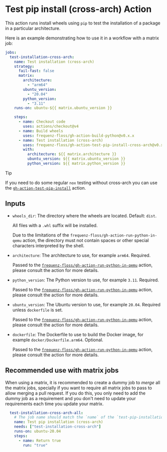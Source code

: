 # Test pip install (cross-arch) Action

This action runs install wheels using `pip` to test the installation of
a package in a particular architecture.

Here is an example demonstrating how to use it in a workflow with a matrix job:

```yaml
jobs:
  test-installation-cross-arch:
    name: Test installation (cross-arch)
    strategy:
      fail-fast: false
      matrix:
        architecture:
          - "arm64"
        ubuntu_version:
          - "20.04"
        python_version:
          - "3.11"
    runs-on: ubuntu-${{ matrix.ubuntu_version }}

    steps:
      - name: Checkout code
        uses: actions/checkout@v4
      - name: Build wheels
        uses: frequenz-floss/gh-action-build-python@v0.x.x
      - name: Test installation (cross-arch)
        uses: frequenz-floss/gh-action-test-pip-install-cross-arch@v0.x.x
        with:
          architecture: ${{ matrix.architecture }}
          ubuntu_version: ${{ matrix.ubuntu_version }}
          python_version: ${{ matrix.python_version }}
```

> [!TIP]
> If you need to do some regular `nox` testing without cross-arch you can use
> the
> [`gh-action-test-pip-install`](https://github.com/frequenz-floss/gh-action-test-pip-install)
> action.

## Inputs

* `wheels_dir`: The directory where the wheels are located. Default: `dist`.

  All files with a `.whl` suffix will be installed.

  Due to the limitations of the `frequenz-floss/gh-action-run-python-in-qemu`
  action, the directory must not contain spaces or other special characters
  interpreted by the shell.

* `architecture`: The architecture to use, for example `arm64`. Required.

  Passed to the [`frequenz-floss/gh-action-run-python-in-qemu`][qemu-action]
  action, please consult the action for more details.

* `python_version`: The Python version to use, for example `3.11`. Required.

  Passed to the [`frequenz-floss/gh-action-run-python-in-qemu`][qemu-action]
  action, please consult the action for more details.

* `ubuntu_version`: The Ubuntu version to use, for example `20.04`. Required
  unless `dockerfile` is set.

  Passed to the [`frequenz-floss/gh-action-run-python-in-qemu`][qemu-action]
  action, please consult the action for more details.

* `dockerfile`: The Dockerfile to use to build the Docker image, for example
  `docker/Dockerfile.arm64`. Optional.

  Passed to the [`frequenz-floss/gh-action-run-python-in-qemu`][qemu-action]
  action, please consult the action for more details.

## Recommended use with matrix jobs

When using a matrix, it is recommended to create a dummy job to *merge* all the
matrix jobs, specially if you want to require all matrix jobs to pass to allow
merging a pull request. If you do this, you only need to add the dummy job as
a requirement and you don't need to update your requirements each time you
update your matrix.

```yaml
  test-installation-cross-arch-all:
    # The job name should match the `name` of the `test-pip-installation` job.
    name: Test pip installation (cross-arch)
    needs: ["test-installation-cross-arch"]
    runs-on: ubuntu-20.04
    steps:
      - name: Return true
        run: "true"
```

[qemu-action]: https://github.com/frequenz-floss/gh-action-run-python-in-qemu
